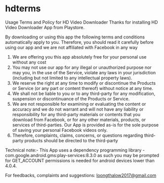 # hdterms
Usage Terms and Policy for HD Video Downloader
Thanks for installing HD Video Downloader App from Playstore.

By downloading or using this app the following terms and conditions automatically apply to you. 
Therefore, you should read it carefully before using our app and we are not affiliated with Facebook in any way

1. We are offering you this app absolutely free for your personal use without any cost
2. You may not use our app for any illegal or unauthorized purpose nor may you, in the use of the Service, violate any laws in your jurisdiction (including but not limited to any intellectual property laws).
3. We reserve the right at any time to modify or discontinue the Products or Service (or any part or content thereof) without notice at any time.
4. We shall not be liable to you or to any third-party for any modification, suspension or discontinuance of the Products or Service.
5. We are not responsible for examining or evaluating the content or accuracy and we do not warrant and will not have any liability or responsibility for any third-party materials or contents that you download from Facebook, or for any other materials, products, or services of third-parties. Our App is provided as-is for the sole purpose of saving your personal Facebook videos only.
6. Therefore, complaints, claims, concerns, or questions regarding third-party products should be directed to the third-party

Technical note:- This App uses a dependency programming library - com.google.android.gms:play-services:8.3.0 as such you may be prompted for GET_ACCOUNT permissions is needed for android devices lower than 4.0.4.

For feedbacks, complaints and suggestions: loongthalow2017@gmail.com
